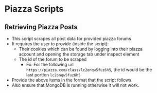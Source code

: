 # Piazza Scripts

## Retrieving Piazza Posts

-   This script scrapes all post data for provided piazza forums
-   It requires the user to provide (inside the script):
    -   Their cookies which can be found by logging into their piazza account and opening the
        storage tab under inspect element
    -   The id of the forum to be scraped
        -   Ex: For the following url `https://piazza.com/class/lc2onqw5fuz6h5`, the id would be the
            last portion `lc2onqw5fuz6h5`
-   Provide the above items in the format that the script follows.
-   Also ensure that MongoDB is running otherwise it will not work.
